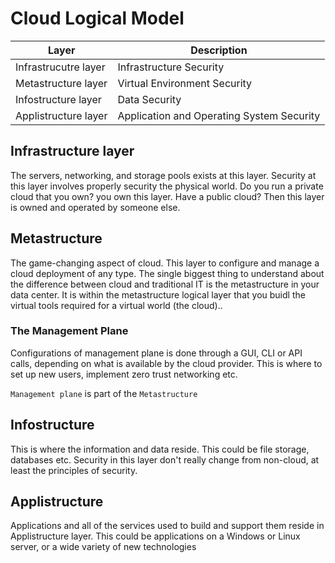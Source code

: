 # Cloud Logical Model

Layer        | Description
-------------|---------------
Infrastrucutre layer|Infrastructure Security
Metastructure layer|Virtual Environment Security
Infostructure layer|Data Security
Applistructure layer|Application and Operating System Security

## Infrastructure layer
The servers, networking, and storage pools exists at this layer. Security at this layer involves properly security the physical world. Do you run a private cloud that you own? you own this layer. Have a public cloud? Then this layer is owned and operated by someone else.

## Metastructure
The game-changing aspect of cloud. This layer to configure and manage a cloud deployment of any type. The single biggest thing to understand about the difference between cloud and traditional IT is the metastructure in your data center. It is within the metastructure logical layer that you buidl the virtual tools required for a virtual world (the cloud)..

### The Management Plane
Configurations of management plane is done through a GUI, CLI or API calls, depending on what is available by the cloud provider. This is where to set up new users, implement zero trust networking etc.

`Management plane` is part of the `Metastructure`

## Infostructure
This is where the information and data reside. This could be file storage, databases etc. Security in this layer don't really change from non-cloud, at least the principles of security.

## Applistructure
Applications and all of the services used to build and support them reside in Applistructure layer. This could be applications on a Windows or Linux server, or a wide variety of new technologies